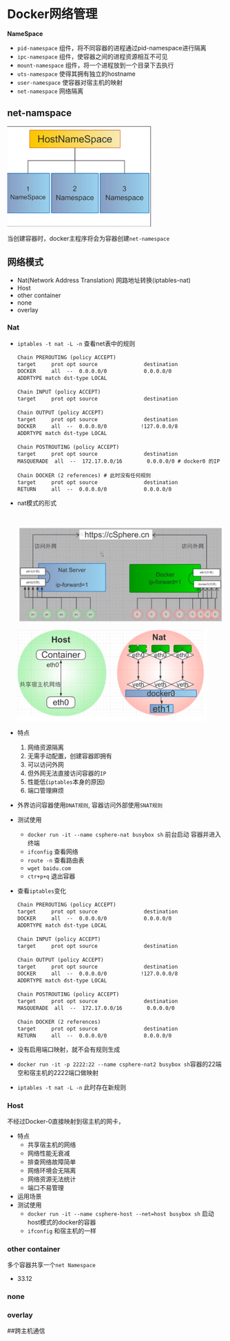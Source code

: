 # Docker网络管理

**NameSpace**

* `pid-namespace` 组件，将不同容器的进程通过pid-namespace进行隔离
* `ipc-namespace` 组件，使容器之间的进程资源相互不可见
* `mount-namespace` 组件，将一个进程放到一个目录下去执行
* `uts-namespace` 使得其拥有独立的hostname
* `user-namespace` 使容器对宿主机的映射
* `net-namespace` 网络隔离

## net-namspace

![](./net-namespace.jpg)

当创建容器时，docker主程序将会为容器创建`net-namespace`

## 网络模式

* Nat(Network Address Translation) 网路地址转换(iptables-nat)
* Host
* other container
* none
* overlay

### Nat

* `iptables -t nat -L -n` 查看net表中的规则 

  ```
  Chain PREROUTING (policy ACCEPT)
  target     prot opt source               destination         
  DOCKER     all  --  0.0.0.0/0            0.0.0.0/0            ADDRTYPE match dst-type LOCAL

  Chain INPUT (policy ACCEPT)
  target     prot opt source               destination         

  Chain OUTPUT (policy ACCEPT)
  target     prot opt source               destination         
  DOCKER     all  --  0.0.0.0/0           !127.0.0.0/8          ADDRTYPE match dst-type LOCAL

  Chain POSTROUTING (policy ACCEPT)
  target     prot opt source               destination         
  MASQUERADE  all  --  172.17.0.0/16        0.0.0.0/0 # docker0 的IP

  Chain DOCKER (2 references) # 此时没有任何规则
  target     prot opt source               destination         
  RETURN     all  --  0.0.0.0/0            0.0.0.0/0  
  ```

* nat模式的形式

  ​

  ![](./nat-net.png)

  ![](./nat-neting.png)

* 特点

  1. 网络资源隔离
  2. 无需手动配置，创建容器即拥有
  3. 可以访问外网
  4. 但外网无法直接访问容器的`IP`
  5. 性能低(`iptables`本身的原因)
  6. 端口管理麻烦

* 外界访问容器使用`DNAT规则`, 容器访问外部使用`SNAT规则`

* 测试使用

  * `docker run -it --name csphere-nat busybox sh` 前台启动 容器并进入终端
  * `ifconfig` 查看网络
  * `route -n` 查看路由表
  * `wget baidu.com` 
  * `ctr+p+q` 退出容器

* 查看`iptables`变化

  ```
  Chain PREROUTING (policy ACCEPT)
  target     prot opt source               destination         
  DOCKER     all  --  0.0.0.0/0            0.0.0.0/0            ADDRTYPE match dst-type LOCAL

  Chain INPUT (policy ACCEPT)
  target     prot opt source               destination         

  Chain OUTPUT (policy ACCEPT)
  target     prot opt source               destination         
  DOCKER     all  --  0.0.0.0/0           !127.0.0.0/8          ADDRTYPE match dst-type LOCAL

  Chain POSTROUTING (policy ACCEPT)
  target     prot opt source               destination         
  MASQUERADE  all  --  172.17.0.0/16        0.0.0.0/0           

  Chain DOCKER (2 references)
  target     prot opt source               destination         
  RETURN     all  --  0.0.0.0/0            0.0.0.0/0
  ```

* 没有启用端口映射，就不会有规则生成

* `docker run -it -p 2222:22 --name csphere-nat2 busybox sh`容器的22端空和宿主机的2222端口做映射

* `iptables -t nat -L -n` 此时存在新规则

### Host

不经过Docker-0直接映射到宿主机的网卡，

* 特点
  * 共享宿主机的网络
  * 网络性能无衰减
  * 排查网络故障简单
  * 网络环境会无隔离
  * 网络资源无法统计
  * 端口不易管理
* 运用场景
* 测试使用
  * `docker run -it --name csphere-host --net=host busybox sh` 启动host模式的docker的容器
  * `ifconfig` 和宿主机的一样

### other container

多个容器共享一个`net Namespace`

* 33.12

### none

### overlay

##跨主机通信